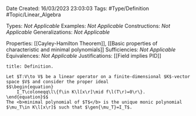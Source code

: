 <div class="topSpace"></div>

Date Created: 16/03/2023 23:03:03
Tags: #Type/Definition #Topic/Linear_Algebra

Types: <i>Not Applicable</i>
Examples: <i>Not Applicable</i>
Constructions: <i>Not Applicable</i>
Generalizations: <i>Not Applicable</i>

Properties: [[Cayley-Hamilton Theorem]], [[Basic properties of characteristic and minimal polynomials]]
Sufficiencies: <i>Not Applicable</i>
Equivalences: <i>Not Applicable</i>
Justifications: [[Field implies PID]]

``` ad-Definition
title: Definition.

Let $T:V\to V$ be a linear operator on a finite-dimensional $K$-vector space $V$ and consider the proper ideal
$$\begin{equation}
    I_T\coloneqq\l\{f\in K\l[x\r]\mid f\l(T\r)=0\r\}.
\end{equation}$$
The <b>minimal polynomial of $T$</b> is the unique monic polynomial $\mu_T\in K\l[x\r]$ such that $\gen{\mu_T}=I_T$.

```
